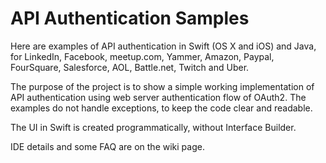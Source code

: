 # API Authentication Samples
Here are examples of API authentication in Swift (OS X and iOS) and Java, for LinkedIn, Facebook, meetup.com, Yammer, Amazon, Paypal, FourSquare, Salesforce, AOL, Battle.net, Twitch and Uber. 

The purpose of the project is to show a simple working implementation of API authentication using web server authentication flow of OAuth2. The examples do not handle exceptions, to keep the code clear and readable. 

The UI in Swift is created programmatically, without Interface Builder.

IDE details and some FAQ are on the wiki page.
